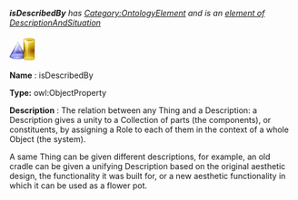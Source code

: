 ___isDescribedBy__ 
 has
 [Category:OntologyElement](../../Category/OntologyElement "Category:OntologyElement") 
 and is an
 [element of](../../Property/ElementOf "Property:ElementOf") 
[DescriptionAndSituation](../../Submissions/DescriptionAndSituation "Submissions:DescriptionAndSituation")_




  





[![ObjectProperty](../images/thumb/c/c3/ObjectProperty.gif/45px-ObjectProperty.gif)](../../Image/ObjectProperty.gif "ObjectProperty")


__Name__ 
 : isDescribedBy
 



__Type:__ 
 owl:ObjectProperty
 



__Description__ 
 : The relation between any Thing and a Description: a Description gives a unity to a Collection of parts (the components), or constituents, by assigning a Role to each of them in the context of a whole Object (the system).
 



 A same Thing can be given different descriptions, for example, an old cradle can be given a unifying Description based on the original aesthetic design, the functionality it was built for, or a new aesthetic functionality in which it can be used as a flower pot.